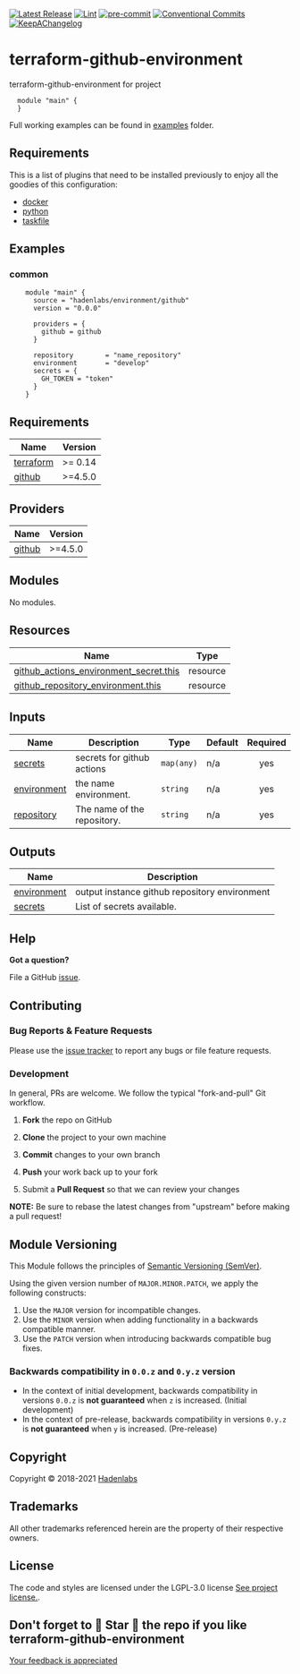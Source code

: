 <!--


  ** DO NOT EDIT THIS FILE
  **
  ** 1) Make all changes to `provision/generator/README.yaml`
  ** 2) Run`task readme` to rebuild this file.
  **
  ** (We maintain HUNDREDS of open source projects. This is how we maintain our sanity.)
  **


  -->

 




 [![Latest Release](https://img.shields.io/github/release/hadenlabs/terraform-github-environment)](https://github.com/hadenlabs/terraform-github-environment/releases) [![Lint](https://img.shields.io/github/workflow/status/hadenlabs/terraform-github-environment/lint-code)](https://github.com/hadenlabs/terraform-github-environment/actions?workflow=lint-code) [![pre-commit](https://img.shields.io/badge/pre--commit-enabled-brightgreen?logo=pre-commit&logoColor=white)](https://github.com/pre-commit/pre-commit) [![Conventional Commits](https://img.shields.io/badge/Conventional%20Commits-1.0.0-yellow)](https://conventionalcommits.org) [![KeepAChangelog](https://img.shields.io/badge/Keep%20A%20Changelog-1.0.0-%23E05735)](https://keepachangelog.com)

# terraform-github-environment

 
terraform-github-environment for project

```hcl
  module "main" {
  }
```

Full working examples can be found in [examples](./examples) folder. 












## Requirements


This is a list of plugins that need to be installed previously to enjoy all the goodies of this configuration:

- [docker](https://www.docker.com)
- [python](https://www.python.org)
- [taskfile](https://github.com/go-task/task)










## Examples

### common

```hcl
    module "main" {
      source = "hadenlabs/environment/github"
      version = "0.0.0"

      providers = {
        github = github
      }

      repository        = "name_repository"
      environment       = "develop"
      secrets = {
        GH_TOKEN = "token"
      }
    }

```



 <!-- BEGIN_TF_DOCS -->
## Requirements

| Name | Version |
|------|---------|
| <a name="requirement_terraform"></a> [terraform](#requirement\_terraform) | >= 0.14 |
| <a name="requirement_github"></a> [github](#requirement\_github) | >=4.5.0 |

## Providers

| Name | Version |
|------|---------|
| <a name="provider_github"></a> [github](#provider\_github) | >=4.5.0 |

## Modules

No modules.

## Resources

| Name | Type |
|------|------|
| [github_actions_environment_secret.this](https://registry.terraform.io/providers/integrations/github/latest/docs/resources/actions_environment_secret) | resource |
| [github_repository_environment.this](https://registry.terraform.io/providers/integrations/github/latest/docs/resources/repository_environment) | resource |

## Inputs

| Name | Description | Type | Default | Required |
|------|-------------|------|---------|:--------:|
| <a name="input_secrets"></a> [secrets](#input\_secrets) | secrets for github actions | `map(any)` | n/a | yes |
| <a name="input_environment"></a> [environment](#input\_environment) | the name environment. | `string` | n/a | yes |
| <a name="input_repository"></a> [repository](#input\_repository) | The name of the repository. | `string` | n/a | yes |

## Outputs

| Name | Description |
|------|-------------|
| <a name="output_environment"></a> [environment](#output\_environment) | output instance github repository environment |
| <a name="output_secrets"></a> [secrets](#output\_secrets) | List of secrets available. |
<!-- END_TF_DOCS -->





## Help

**Got a question?**

File a GitHub [issue](https://github.com/hadenlabs/terraform-github-environment/issues).


## Contributing

### Bug Reports & Feature Requests


Please use the [issue tracker](https://github.com/hadenlabs/terraform-github-environment/issues) to report any bugs or file feature requests.


### Development

In general, PRs are welcome. We follow the typical "fork-and-pull" Git workflow.

1.  **Fork** the repo on GitHub
2.  **Clone** the project to your own machine
3.  **Commit** changes to your own branch
4.  **Push** your work back up to your fork

5.  Submit a **Pull Request** so that we can review your changes



**NOTE:** Be sure to rebase the latest changes from "upstream" before making a pull request!


## Module Versioning

This Module follows the principles of [Semantic Versioning (SemVer)](https://semver.org/).

Using the given version number of `MAJOR.MINOR.PATCH`, we apply the following constructs:

1. Use the `MAJOR` version for incompatible changes.
1. Use the `MINOR` version when adding functionality in a backwards compatible manner.
1. Use the `PATCH` version when introducing backwards compatible bug fixes.

### Backwards compatibility in `0.0.z` and `0.y.z` version

- In the context of initial development, backwards compatibility in versions `0.0.z` is **not guaranteed** when `z` is
  increased. (Initial development)
- In the context of pre-release, backwards compatibility in versions `0.y.z` is **not guaranteed** when `y` is
  increased. (Pre-release)




## Copyright

Copyright © 2018-2021 [Hadenlabs](https://hadenlabs.com)



## Trademarks

All other trademarks referenced herein are the property of their respective owners.






## License

The code and styles are licensed under the LGPL-3.0 license [See project license.](LICENSE).



## Don't forget to 🌟 Star 🌟 the repo if you like terraform-github-environment


[Your feedback is appreciated](https://github.com/hadenlabs/terraform-github-environment/issues)


